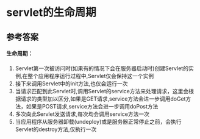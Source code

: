 # servlet的生命周期
## 参考答案
#### 生命周期：
1. Servlet第一次被访问时(如果有<load-on-startup>的情况下会在服务器启动时)创建Servlet的实例,在整个应用程序运行过程中,Servlet仅会保持这一个实例
2. 接下来调用Servlet中的init方法,也仅会运行一次
3. 当请求匹配到此Servlet时,调用Servlet的service方法来处理请求，这里会根据请求的类型加以区分,如果是GET请求,service方法会进一步调用doGet方法，如果是POST请求,service方法会进一步调用doPost方法
4. 多次向此Servlet发送请求,每次均会调用service方法一次
5. 当应用程序从服务器卸载(undeploy)或是服务器正常停止之前，会执行Servlet的destroy方法,仅执行一次